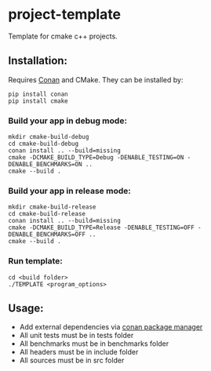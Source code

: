 # project-template
Template for cmake c++ projects.

## Installation:
Requires [Conan](https://conan.io/center/) and CMake. 
They can be installed by:
```shell
pip install conan
pip install cmake
```
### Build your app in debug mode:

```shell
mkdir cmake-build-debug
cd cmake-build-debug
conan install .. --build=missing
cmake -DCMAKE_BUILD_TYPE=Debug -DENABLE_TESTING=ON -DENABLE_BENCHMARKS=ON ..
cmake --build .  
```

### Build your app in release mode:

```shell
mkdir cmake-build-release
cd cmake-build-release
conan install .. --build=missing
cmake -DCMAKE_BUILD_TYPE=Release -DENABLE_TESTING=OFF -DENABLE_BENCHMARKS=OFF ..
cmake --build .  
```

### Run template:

```shell
cd <build folder>
./TEMPLATE <program_options>
```

## Usage: 

* Add external dependencies via [conan package manager](https://conan.io/center/)
* All unit tests must be in tests folder
* All benchmarks must be in benchmarks folder
* All headers must be in include folder
* All sources must be in src folder

